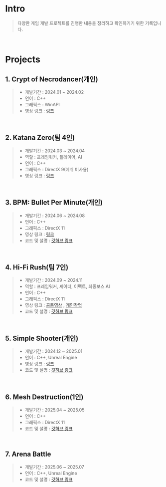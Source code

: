 # Intro

> 다양한 게임 개발 프로젝트를 진행한 내용을 정리하고 확인하기기 위한 기록입니다.
<br />

# Projects


## 1. Crypt of Necrodancer(개인)

>
> - 개발기간 : 2024.01 ~ 2024.02
> - 언어 : C++
> - 그래픽스 : WinAPI
> - 영상 링크 : [링크](https://www.youtube.com/watch?v=FibPBYEuLJE&ab_channel=%EC%A5%AC%EC%8B%A0%EA%B2%8C%EC%9E%84%EC%95%84%EC%B9%B4%EB%8D%B0%EB%AF%B8)
>

<br />

## 2. Katana Zero(팀 4인)

>
> - 개발기간 : 2024.03 ~ 2024.04
> - 역할 : 프레임워커, 플레이어, AI
> - 언어 : C++
> - 그래픽스 : DirectX 9(메쉬 미사용)
> - 영상 링크 : [링크](https://www.youtube.com/watch?v=p2TZrwMk930&ab_channel=%EC%A5%AC%EC%8B%A0%EA%B2%8C%EC%9E%84%EC%95%84%EC%B9%B4%EB%8D%B0%EB%AF%B8)
>

<br />

## 3. BPM: Bullet Per Minute(개인)

>
> - 개발기간 : 2024.06 ~ 2024.08
> - 언어 : C++
> - 그래픽스 : DirectX 11
> - 영상 링크 : [링크](https://www.youtube.com/watch?v=o1cv1M6C4Eo)
> - 코드 및 설명 : [깃허브 링크](https://github.com/sturdyChair/BPM)
>

<br />

## 4. Hi-Fi Rush(팀 7인)

>
> - 개발기간 : 2024.09 ~ 2024.11
> - 역할 : 프레임워커, 셰이더, 이펙트, 최종보스 AI
> - 언어 : C++
> - 그래픽스 : DirectX 11
> - 영상 링크 : [공통영상](https://youtu.be/rwTkUgP4ITA) , [개인작업](https://www.youtube.com/watch?v=1qcnJ9FaIY8)
> - 코드 및 설명 : [깃허브 링크](https://github.com/sturdyChair/Hi-Fi-Rush)
>

<br />

## 5. Simple Shooter(개인)

>
> - 개발기간 : 2024.12 ~ 2025.01
> - 언어 : C++, Unreal Engine
> - 영상 링크 : [링크](https://www.youtube.com/watch?v=lIVTU3Tcvj8&ab_channel=%EC%9E%84%EC%9E%AC%ED%9C%98)
> - 코드 및 설명 : [깃허브 링크](https://github.com/sturdyChair/UE_SimpleShooter)
>

<br />

## 6. Mesh Destruction(1인)

>
> - 개발기간 : 2025.04 ~ 2025.05
> - 언어 : C++
> - 그래픽스 : DirectX 11
> - 코드 및 설명 : [깃허브 링크](https://github.com/sturdyChair/MeshDestruction)
>

<br />


## 7. Arena Battle

>
> - 개발기간 : 2025.06 ~ 2025.07
> - 언어 : C++, Unreal Engine
> - 코드 및 설명 : [깃허브 링크](https://github.com/sturdyChair/ArenaBattle_Local)
>


